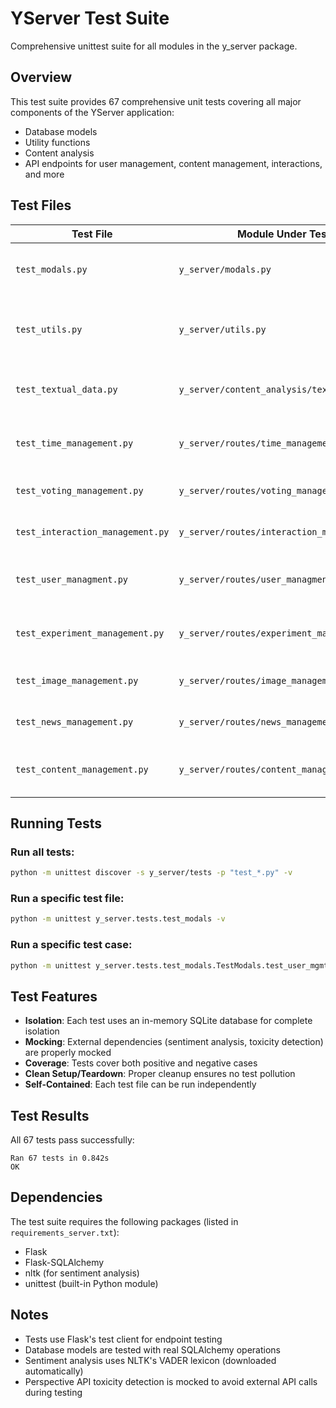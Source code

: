 # YServer Test Suite

Comprehensive unittest suite for all modules in the y_server package.

## Overview

This test suite provides 67 comprehensive unit tests covering all major components of the YServer application:

- Database models
- Utility functions
- Content analysis
- API endpoints for user management, content management, interactions, and more

## Test Files

| Test File | Module Under Test | Tests | Description |
|-----------|------------------|-------|-------------|
| `test_modals.py` | `y_server/modals.py` | 13 | Tests for all database models (User_mgmt, Post, Reactions, etc.) |
| `test_utils.py` | `y_server/utils.py` | 6 | Tests for utility functions (follow relationships, content recommendations) |
| `test_textual_data.py` | `y_server/content_analysis/textual_data.py` | 7 | Tests for sentiment analysis and toxicity detection |
| `test_time_management.py` | `y_server/routes/time_management.py` | 5 | Tests for time/round management endpoints |
| `test_voting_management.py` | `y_server/routes/voting_management.py` | 4 | Tests for voting/preference casting |
| `test_interaction_management.py` | `y_server/routes/interaction_management.py` | 5 | Tests for follow/unfollow and suggestions |
| `test_user_managment.py` | `y_server/routes/user_managment.py` | 9 | Tests for user registration, retrieval, and updates |
| `test_experiment_management.py` | `y_server/routes/experiment_management.py` | 3 | Tests for experiment reset and database operations |
| `test_image_management.py` | `y_server/routes/image_management.py` | 4 | Tests for image commenting endpoints |
| `test_news_management.py` | `y_server/routes/news_management.py` | 3 | Tests for news article commenting |
| `test_content_management.py` | `y_server/routes/content_management.py` | 8 | Tests for posting, reading, searching, and reacting |

## Running Tests

### Run all tests:
```bash
python -m unittest discover -s y_server/tests -p "test_*.py" -v
```

### Run a specific test file:
```bash
python -m unittest y_server.tests.test_modals -v
```

### Run a specific test case:
```bash
python -m unittest y_server.tests.test_modals.TestModals.test_user_mgmt_creation -v
```

## Test Features

- **Isolation**: Each test uses an in-memory SQLite database for complete isolation
- **Mocking**: External dependencies (sentiment analysis, toxicity detection) are properly mocked
- **Coverage**: Tests cover both positive and negative cases
- **Clean Setup/Teardown**: Proper cleanup ensures no test pollution
- **Self-Contained**: Each test file can be run independently

## Test Results

All 67 tests pass successfully:
```
Ran 67 tests in 0.842s
OK
```

## Dependencies

The test suite requires the following packages (listed in `requirements_server.txt`):
- Flask
- Flask-SQLAlchemy
- nltk (for sentiment analysis)
- unittest (built-in Python module)

## Notes

- Tests use Flask's test client for endpoint testing
- Database models are tested with real SQLAlchemy operations
- Sentiment analysis uses NLTK's VADER lexicon (downloaded automatically)
- Perspective API toxicity detection is mocked to avoid external API calls during testing
